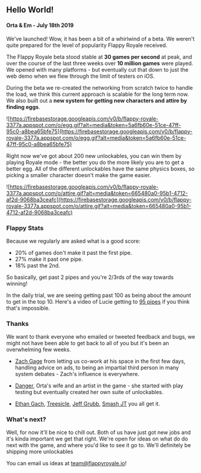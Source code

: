 [//]: # "Making changes to a post? To preview: restart the server, and invalidate the cache for the news page"

## Hello World!

#### Orta & Em - July 18th 2019

We've launched! Wow, it has been a bit of a whirlwind of a beta. We weren't quite prepared for the level of popularity
Flappy Royale received.

The Flappy Royale beta stood stable at **30 games per second** at peak, and over the course of the last three weeks over
**10 million games** were played. We opened with many platforms - but eventually cut that down to just the web demo when
we flew through the limit of testers on iOS.

During the beta we re-created the networking from scratch twice to handle the load, we think this current approach is
scalable for the long term now. We also built out a **new system for getting new characters and attire by finding
eggs**.

![https://firebasestorage.googleapis.com/v0/b/flappy-royale-3377a.appspot.com/o/egg.gif?alt=media&token=5a6fb60e-51ce-47ff-95c0-a8bea65bfe75](https://firebasestorage.googleapis.com/v0/b/flappy-royale-3377a.appspot.com/o/egg.gif?alt=media&token=5a6fb60e-51ce-47ff-95c0-a8bea65bfe75)

Right now we've got about 200 new unlockables, you can win them by playing Royale mode - the better you do the more
likely you are to get a better egg. All of the different unlockables have the same physics boxes, so picking a smaller
character doesn't make the game easier.

![https://firebasestorage.googleapis.com/v0/b/flappy-royale-3377a.appspot.com/o/attire.gif?alt=media&token=665480a0-95b1-4712-af2d-9068ba3ceafc](https://firebasestorage.googleapis.com/v0/b/flappy-royale-3377a.appspot.com/o/attire.gif?alt=media&token=665480a0-95b1-4712-af2d-9068ba3ceafc)

### Flappy Stats

Because we regularly are asked what is a good score:

-   20% of games don't make it past the first pipe.
-   27% make it past one pipe.
-   18% past the 2nd.

So basically, get past 2 pipes and you're 2/3rds of the way towards winning!

In the daily trial, we are seeing getting past 100 as being about the amount to get in the top 10. Here's a video of
Lucie getting to [95 pipes](https://www.youtube.com/watch?v=1H_nKIagcpM) if you think that's impossible.

### Thanks

We want to thank everyone who emailed or tweeted feedback and bugs, we might not have been able to get back to all of
you but it's been an overwhelming few weeks.

-   [Zach Gage](https://twitter.com/helvetica) from letting us co-work at his space in the first few days, handling
    advice on ads, to being an impartial third person in many system debates - Zach's influence is everywhere.

-   [Danger](https://www.instagram.com/gemmamcshane/), Orta's wife and an artist in the game - she started with play
    testing but eventually created her own suite of unlockables.

-   [Ethan Gach](https://kotaku.com/there-s-a-flappy-bird-battle-royale-game-now-and-it-s-1835918626),
    [Treesicle](https://www.youtube.com/watch?v=DA8ttZBvXzc&t=5s),
    [Jeff Grubb](https://venturebeat.com/2019/07/15/5-years-later-flappy-bird-is-still-the-best-mobile-game/),
    [Smash JT](https://www.youtube.com/watch?v=vuPNSVj161Q) you all get it.

### What's next?

Well, for now it'll be nice to chill out. Both of us have just got new jobs and it's kinda important we get that right.
We're open for ideas on what do do next with the game, and where you'd like to see it go to. We'll definitely be
shipping more unlockables

You can email us ideas at [team@flappyroyale.io](mailto:team@flappyroyale.io)!
